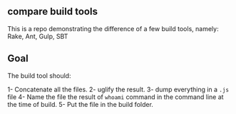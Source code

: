 ## compare build tools

This is a repo demonstrating the difference of a few build tools, namely: Rake, Ant, Gulp, SBT

## Goal

The build tool should:

1- Concatenate all the files.
2- uglify the result.
3- dump everything in a `.js` file
4- Name the file the result of `whoami` command in the command line at the time of build.
5- Put the file in the build folder.
